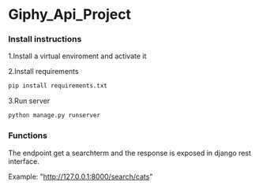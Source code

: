 # Giphy_Api_Project

### Install instructions

1.Install a virtual enviroment and activate it

2.Install requirements
```sh
pip install requirements.txt
```
3.Run server 
```sh
python manage.py runserver
```
### Functions

The endpoint get a searchterm and the response is exposed in django rest interface.

Example: "http://127.0.0.1:8000/search/cats"


